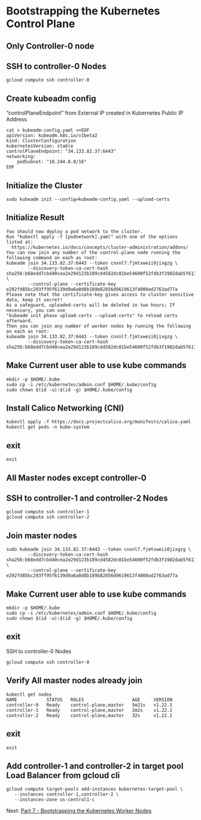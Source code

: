 # Bootstrapping the Kubernetes Control Plane

## Only Controller-0 node
## SSH to controller-0 Nodes
```
gcloud compute ssh controller-0
```


## Create kubeadm config
“controlPlaneEndpoint” from External IP created in Kubernetes Public IP Address
```
cat > kubeadm-config.yaml <<EOF
apiVersion: kubeadm.k8s.io/v1beta2
kind: ClusterConfiguration
kubernetesVersion: stable
controlPlaneEndpoint: "34.133.82.37:6443"
networking:
    podSubnet: "10.244.0.0/16"
EOF
```
                                
## Initialize the Cluster
```
sudo kubeadm init --config=kubeadm-config.yaml --upload-certs
```

## Initialize Result
```
You should now deploy a pod network to the cluster.
Run "kubectl apply -f [podnetwork].yaml" with one of the options listed at:
  https://kubernetes.io/docs/concepts/cluster-administration/addons/
You can now join any number of the control-plane node running the following command on each as root:
kubeadm join 34.133.82.37:6443 --token cnxnl7.fjmtxweii0jixgzg \
        --discovery-token-ca-cert-hash sha256:b68edd7cbd40cea2e29d123b189cd4582dc01be54600f52fdb3f1902dab5f613 \
        --control-plane --certificate-key e292fd85bc293ff95f6139d9a6a0d8b189b82856d9619613f4000ad2763ad77a
Please note that the certificate-key gives access to cluster sensitive data, keep it secret!
As a safeguard, uploaded-certs will be deleted in two hours; If necessary, you can use
"kubeadm init phase upload-certs --upload-certs" to reload certs afterward.
Then you can join any number of worker nodes by running the following on each as root:
kubeadm join 34.133.82.37:6443 --token cnxnl7.fjmtxweii0jixgzg \
        --discovery-token-ca-cert-hash sha256:b68edd7cbd40cea2e29d123b189cd4582dc01be54600f52fdb3f1902dab5f613
```

                                
## Make Current user able to use kube commands
```
mkdir -p $HOME/.kube
sudo cp -i /etc/kubernetes/admin.conf $HOME/.kube/config
sudo chown $(id -u):$(id -g) $HOME/.kube/config
```
                                
## Install Calico Networking (CNI)
                                
```
kubectl apply -f https://docs.projectcalico.org/manifests/calico.yaml
kubectl get pods -n kube-system
```

## exit
```                                
exit
```
                                
## All Master nodes except controller-0
## SSH to controller-1 and controller-2 Nodes
```
gcloud compute ssh controller-1
gcloud compute ssh controller-2
```
                                
## Join master nodes
```                                
sudo kubeadm join 34.133.82.37:6443 --token cnxnl7.fjmtxweii0jixgzg \
        --discovery-token-ca-cert-hash sha256:b68edd7cbd40cea2e29d123b189cd4582dc01be54600f52fdb3f1902dab5f613 \
        --control-plane --certificate-key e292fd85bc293ff95f6139d9a6a0d8b189b82856d9619613f4000ad2763ad77a
```

## Make Current user able to use kube commands
```                                
mkdir -p $HOME/.kube
sudo cp -i /etc/kubernetes/admin.conf $HOME/.kube/config
sudo chown $(id -u):$(id -g) $HOME/.kube/config
```

## exit                                
SSH to controller-0 Nodes
```
gcloud compute ssh controller-0
```

## Verify All master nodes already join
```
kubectl get nodes
NAME           STATUS   ROLES                  AGE     VERSION
controller-0   Ready    control-plane,master   5m21s   v1.22.1
controller-1   Ready    control-plane,master   2m2s    v1.22.1
controller-2   Ready    control-plane,master   32s     v1.22.1
```

## exit
```
exit
```
                                
## Add controller-1 and controller-2 in target pool Load Balancer from gcloud cli
```                                
gcloud compute target-pools add-instances kubernetes-target-pool \
   --instances controller-1,controller-2 \
   --instances-zone us-central1-c
```

Next: [Part 7 - Bootstrapping the Kubernetes Worker Nodes](08-part-07.md)
